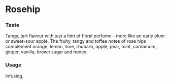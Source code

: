 # Rosehip

### Taste

Tangy, tart flavour with just a hint of floral perfume - more like an early plum or sweet-sour apple.
The fruity, tangy and toffee notes of rose hips complement orange, lemon, lime, rhubarb, apple, pear, mint, cardamom, ginger, vanilla, brown sugar and honey.

### Usage

Infusing.